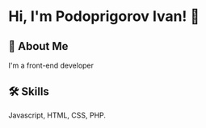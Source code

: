 
# Hi, I'm Podoprigorov Ivan! 👋


## 🚀 About Me
I'm a front-end developer


## 🛠 Skills
Javascript, HTML, CSS, PHP.


